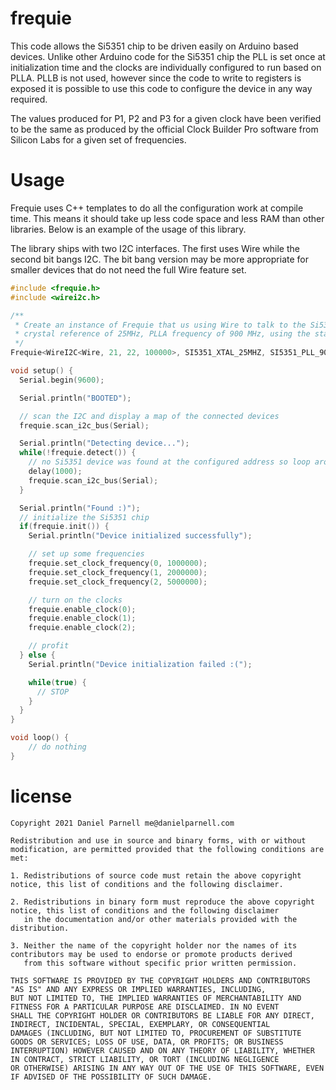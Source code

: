 frequie
=======

This code allows the Si5351 chip to be driven easily on Arduino based devices.
Unlike other Arduino code for the Si5351 chip the PLL is set once at initialization time and the clocks are individually configured to run based on PLLA.
PLLB is not used, however since the code to write to registers is exposed it is possible to use this code to configure the device in any way required.

The values produced for P1, P2 and P3 for a given clock have been verified to be the same as produced by the official Clock Builder Pro software from Silicon Labs for a given set of frequencies.

Usage
=====

Frequie uses C++ templates to do all the configuration work at compile time. This means it should take up less code space and less RAM than other libraries.
Below is an example of the usage of this library.

The library ships with two I2C interfaces. The first uses Wire while the second bit bangs I2C. The bit bang version may be more appropriate for smaller devices that do not need the full Wire feature set.

```c++
#include <frequie.h>
#include <wirei2c.h>

/**
 * Create an instance of Frequie that us using Wire to talk to the Si5351 chip with SDA on pin 21, SCL on pin 22 and a transfer rate of 100kHz,
 * crystal reference of 25MHz, PLLA frequency of 900 MHz, using the standard Si5351 device address and finally having only 3 clock generators.
 */
Frequie<WireI2C<Wire, 21, 22, 100000>, SI5351_XTAL_25MHZ, SI5351_PLL_900MHZ, SI5351_DEVICE_ADDRESS, 3> frequie;

void setup() {
  Serial.begin(9600);

  Serial.println("BOOTED");

  // scan the I2C and display a map of the connected devices
  frequie.scan_i2c_bus(Serial);

  Serial.println("Detecting device...");
  while(!frequie.detect()) {
    // no Si5351 device was found at the configured address so loop around until one appears
    delay(1000);
    frequie.scan_i2c_bus(Serial);
  }

  Serial.println("Found :)");
  // initialize the Si5351 chip
  if(frequie.init()) {
    Serial.println("Device initialized successfully");

    // set up some frequencies
    frequie.set_clock_frequency(0, 1000000);
    frequie.set_clock_frequency(1, 2000000);
    frequie.set_clock_frequency(2, 5000000);

    // turn on the clocks
    frequie.enable_clock(0);
    frequie.enable_clock(1);
    frequie.enable_clock(2);

    // profit
  } else {
    Serial.println("Device initialization failed :(");

    while(true) {
      // STOP
    }  
  }
}

void loop() {
    // do nothing
}
```

license
=======

```
Copyright 2021 Daniel Parnell me@danielparnell.com

Redistribution and use in source and binary forms, with or without modification, are permitted provided that the following conditions are met:

1. Redistributions of source code must retain the above copyright notice, this list of conditions and the following disclaimer.

2. Redistributions in binary form must reproduce the above copyright notice, this list of conditions and the following disclaimer 
   in the documentation and/or other materials provided with the distribution.

3. Neither the name of the copyright holder nor the names of its contributors may be used to endorse or promote products derived 
   from this software without specific prior written permission.

THIS SOFTWARE IS PROVIDED BY THE COPYRIGHT HOLDERS AND CONTRIBUTORS "AS IS" AND ANY EXPRESS OR IMPLIED WARRANTIES, INCLUDING, 
BUT NOT LIMITED TO, THE IMPLIED WARRANTIES OF MERCHANTABILITY AND FITNESS FOR A PARTICULAR PURPOSE ARE DISCLAIMED. IN NO EVENT 
SHALL THE COPYRIGHT HOLDER OR CONTRIBUTORS BE LIABLE FOR ANY DIRECT, INDIRECT, INCIDENTAL, SPECIAL, EXEMPLARY, OR CONSEQUENTIAL 
DAMAGES (INCLUDING, BUT NOT LIMITED TO, PROCUREMENT OF SUBSTITUTE GOODS OR SERVICES; LOSS OF USE, DATA, OR PROFITS; OR BUSINESS 
INTERRUPTION) HOWEVER CAUSED AND ON ANY THEORY OF LIABILITY, WHETHER IN CONTRACT, STRICT LIABILITY, OR TORT (INCLUDING NEGLIGENCE 
OR OTHERWISE) ARISING IN ANY WAY OUT OF THE USE OF THIS SOFTWARE, EVEN IF ADVISED OF THE POSSIBILITY OF SUCH DAMAGE.
```
